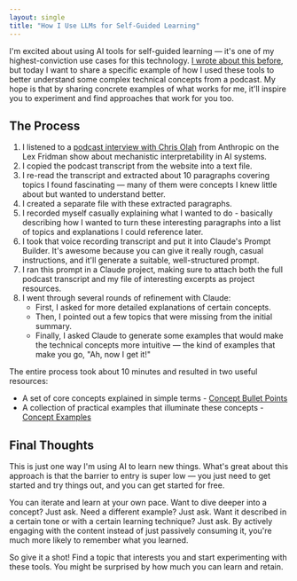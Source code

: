 ```yaml
---
layout: single
title: "How I Use LLMs for Self-Guided Learning"
---
```


I'm excited about using AI tools for self-guided learning — it's one of my highest-conviction use cases for this technology. [I wrote about this before](/2024/11/17/my-takes-on-ai.html), but today I want to share a specific example of how I used these tools to better understand some complex technical concepts from a podcast. My hope is that by sharing concrete examples of what works for me, it'll inspire you to experiment and find approaches that work for you too.

## The Process

1. I listened to a [podcast interview with Chris Olah](https://lexfridman.com/dario-amodei) from Anthropic on the Lex Fridman show about mechanistic interpretability in AI systems.
2. I copied the podcast transcript from the website into a text file.
3. I re-read the transcript and extracted about 10 paragraphs covering topics I found fascinating — many of them were concepts I knew little about but wanted to understand better.
4. I created a separate file with these extracted paragraphs.
5. I recorded myself casually explaining what I wanted to do - basically describing how I wanted to turn these interesting paragraphs into a list of topics and explanations I could reference later.
6. I took that voice recording transcript and put it into Claude's Prompt Builder. It's awesome because you can give it really rough, casual instructions, and it'll generate a suitable, well-structured prompt.
7. I ran this prompt in a Claude project, making sure to attach both the full podcast transcript and my file of interesting excerpts as project resources.
8. I went through several rounds of refinement with Claude:
   - First, I asked for more detailed explanations of certain concepts.
   - Then, I pointed out a few topics that were missing from the initial summary.
   - Finally, I asked Claude to generate some examples that would make the technical concepts more intuitive — the kind of examples that make you go, "Ah, now I get it!"

The entire process took about 10 minutes and resulted in two useful resources:
- A set of core concepts explained in simple terms -  [Concept Bullet Points](/docs/assets/pdfs/mech_interp_core_concepts.pdf)
- A collection of practical examples that illuminate these concepts - [Concept Examples](/docs/assets/pdfs/mech_interp_examples.pdf)


## Final Thoughts

This is just one way I'm using AI to learn new things. What's great about this approach is that the barrier to entry is super low — you just need to get started and try things out, and you can get started for free.

You can iterate and learn at your own pace. Want to dive deeper into a concept? Just ask. Need a different example? Just ask. Want it described in a certain tone or with a certain learning technique? Just ask. By actively engaging with the content instead of just passively consuming it, you're much more likely to remember what you learned.

So give it a shot! Find a topic that interests you and start experimenting with these tools. You might be surprised by how much you can learn and retain.